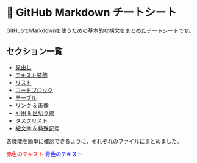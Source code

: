 # 📖 GitHub Markdown チートシート

GitHubでMarkdownを使うための基本的な構文をまとめたチートシートです。

## セクション一覧
- [見出し](./headings.md)
- [テキスト装飾](./text-style.md)
- [リスト](./lists.md)
- [コードブロック](./code.md)
- [テーブル](./table.md)
- [リンク & 画像](./links.md)
- [引用 & 区切り線](./blockquote.md)
- [タスクリスト](./tasks.md)
- [絵文字 & 特殊記号](./emoji.md)

各機能を簡単に確認できるように、それぞれのファイルにまとめました。

<span style="color: red;">赤色のテキスト</span>
<span style="color: blue;">青色のテキスト</span>
